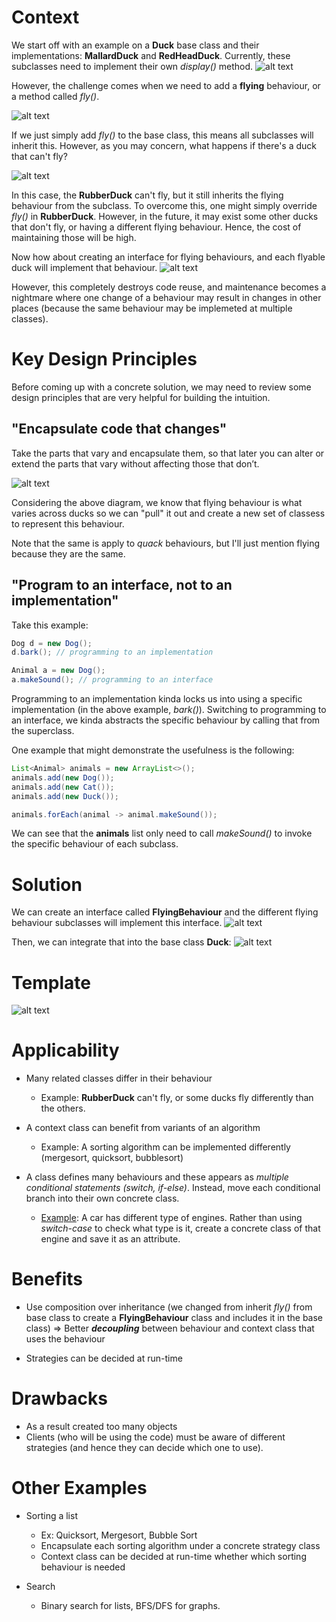 # Context

We start off with an example on a **Duck** base class and their implementations: **MallardDuck** and **RedHeadDuck**.
Currently, these subclasses need to implement their own _display()_ method.
![alt text](strategy_context1.png)

However, the challenge comes when we need to add a **flying** behaviour, or a method called _fly()_.

![alt text](strategy_context_add_fly.png)

If we just simply add _fly()_ to the base class, this means all subclasses will inherit this.
However, as you may concern, what happens if there's a duck that can't fly?

![alt text](strategy_context_rubber_duck.png)

In this case, the **RubberDuck** can't fly, but it still inherits the flying behaviour from the subclass.
To overcome this, one might simply override _fly()_ in **RubberDuck**. However, in the future, it may exist some other ducks that don't fly, or having a different flying behaviour. Hence, the cost of maintaining those will be high.

Now how about creating an interface for flying behaviours, and each flyable duck will implement that behaviour.
![alt text](strategy_context_add_interfaces.png)

However, this completely destroys code reuse, and maintenance becomes a nightmare where one change of a behaviour may result in changes in other places (because the same behaviour may be implemeted at multiple classes).

# Key Design Principles

Before coming up with a concrete solution, we may need to review some design principles that are very helpful for building the intuition.

## "Encapsulate code that changes"

Take the parts that vary and encapsulate them, so that later you can alter
or extend the parts that vary without affecting those that don’t.

![alt text](strategy_dp_encapsulate.png)

Considering the above diagram, we know that flying behaviour is what varies across ducks so we can "pull" it out and create a new set of classess to represent this behaviour.

Note that the same is apply to _quack_ behaviours, but I'll just mention flying because they are the same.

## "Program to an interface, not to an implementation"

Take this example:

```java
Dog d = new Dog();
d.bark(); // programming to an implementation

Animal a = new Dog();
a.makeSound(); // programming to an interface
```

Programming to an implementation kinda locks us into using a specific implementation (in the above example, _bark()_).
Switching to programming to an interface, we kinda abstracts the specific behaviour by calling that from the superclass.

One example that might demonstrate the usefulness is the following:

```java
List<Animal> animals = new ArrayList<>();
animals.add(new Dog());
animals.add(new Cat());
animals.add(new Duck());

animals.forEach(animal -> animal.makeSound());
```

We can see that the **animals** list only need to call _makeSound()_ to invoke the specific behaviour of each subclass.

# Solution

We can create an interface called **FlyingBehaviour** and the different flying behaviour subclasses will implement this interface.
![alt text](strategy_solution.png)

Then, we can integrate that into the base class **Duck**:
![alt text](stragegy_solution_integrate_behav.png)

# Template

![alt text](strategy_template.png)

# Applicability

- Many related classes differ in their behaviour

  - Example: **RubberDuck** can't fly, or some ducks fly differently than the others.

- A context class can benefit from variants of an algorithm

  - Example: A sorting algorithm can be implemented differently (mergesort, quicksort, bubblesort)

- A class defines many behaviours and these appears as _multiple conditional statements (switch, if-else)_. Instead, move each conditional branch into their own concrete class.
  - [Example](https://nw-syd-gitlab.cseunsw.tech/COMP2511/24T2/content/-/tree/main/lectures/week04/PatternStrategy/car?ref_type=heads): A car has different type of engines. Rather than using _switch-case_ to check what type is it, create a concrete class of that engine and save it as an attribute.

# Benefits

- Use composition over inheritance (we changed from inherit _fly()_ from base class to create a **FlyingBehaviour** class and includes it in the base class)
  => Better **_decoupling_** between behaviour and context class that uses the behaviour

- Strategies can be decided at run-time

# Drawbacks

- As a result created too many objects
- Clients (who will be using the code) must be aware of different strategies (and hence they can decide which one to use).

# Other Examples

- Sorting a list

  - Ex: Quicksort, Mergesort, Bubble Sort
  - Encapsulate each sorting algorithm under a concrete strategy class
  - Context class can be decided at run-time whether which sorting behaviour is needed

- Search
  - Binary search for lists, BFS/DFS for graphs.
